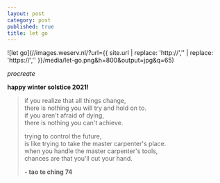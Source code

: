 ```yaml
---
layout: post
category: post
published: true
title: let go
---
```

![let go](//images.weserv.nl/?url={{ site.url | replace: 'http://','' | replace: 'https://','' }}/media/let-go.png&h=800&output=jpg&q=65)
<!--more-->
<span class='date fr'>*procreate*</span><br>  
  
  
  
**happy winter solstice 2021!**
  
>if you realize that all things change,  
>there is nothing you will try and hold on to.  
>if you aren't afraid of dying,  
>there is nothing you can't achieve.  
>  
>trying to control the future,  
>is like trying to take the master carpenter's place.  
>when you handle the master carpenter's tools,  
>chances are that you'll cut your hand.  
>
>**- tao te ching 74**
